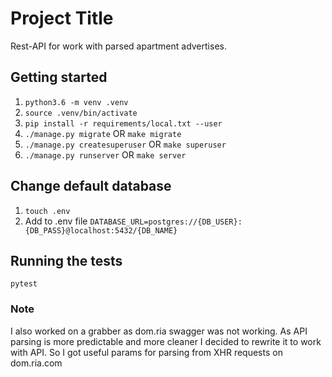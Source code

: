 # Project Title

Rest-API for work with parsed apartment advertises.

## Getting started

1. `python3.6 -m venv .venv`
2. `source .venv/bin/activate`
3. `pip install -r requirements/local.txt --user`
4. `./manage.py migrate` OR `make migrate`
5. `./manage.py createsuperuser` OR `make superuser`
6. `./manage.py runserver` OR `make server`

## Change default database

1) `touch .env`
2) Add to .env file `DATABASE_URL=postgres://{DB_USER}:{DB_PASS}@localhost:5432/{DB_NAME}`

## Running the tests
`pytest`

### Note
I also worked on a grabber as dom.ria swagger was not working. As API parsing is more 
predictable and more cleaner I decided to rewrite it to work with API. So I got useful params for parsing from XHR 
requests on dom.ria.com
